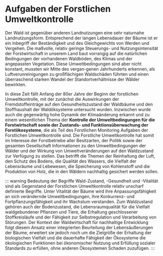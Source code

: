 
# Aufgaben der Forstlichen Umweltkontrolle

Der Wald ist gegenüber anderen Landnutzungen eine sehr naturnahe Landnutzungsform. Entsprechend der langen Lebensdauer der Bäume ist er ein Inbegriff der Beständigkeit und des Gleichgewichts von Werden und Vergehen. Die maßvolle, relativ geringe Steuerungs- und Nutzungsintensität der Forstwirtschaft in unserem Land baut vorrangig auf die natürlichen Bedingungen der vorhandenen Waldböden, des Klimas und der angepassten Vegetation. Diese Umweltbedingungen sind aber nicht konstant, mussten wir Mitte des vergan-genen Jahrhunderts erkennen, als Luftverunreinigungen zu großflächigen Waldschäden führten und einen überraschend starken Wandel der Standortverhältnisse der Wälder bewirkten.

In diese Zeit fällt Anfang der 80er Jahre der Beginn der forstlichen Umweltkontrolle, mit der zunächst die Auswirkungen der Fremdstoffeinträge auf den Gesundheitszustand der Waldbäume und den Stoffhaushalt der Waldöksysteme untersucht wurden. Inzwischen wurde auch die gegenwärtig hohe Dynamik der Klimaänderung erkannt und zu einem wesentlichen Thema der **Kontrolle der Umweltbedingungen für die Forstwirtschaft sowie der Zustands- und Funktionsüberwachung der Forstökosysteme**, die als Teil des Forstlichen Monitoring Aufgaben der Forstlichen Umweltkontrolle sind. Die Forstliche Umweltkontrolle hat somit im Interesse der Forstbetriebe aller Besitzarten, der Politik sowie der gesamten Gesellschaft Informationen zu den Umweltbedingungen der Wälder und der Wirkung von Umweltveränderungen auf den Waldzustand zur Verfügung zu stellen. Das betrifft die Themen der Reinhaltung der Luft, den Schutz des Bodens, die Qualität des Wassers, die Vielfalt der Lebensräume und Lebewesen, die Speicherung von Kohlenstoff und die Produktion von Holz, die in den Wäldern nachhaltig gesichert werden sollen.

::: warning Bedeutung der Begriffe
Wald-Zustand, -Gesundheit und -Vitalität sind als Gegenstand der Forstlichen Umweltkontrolle relativ unscharf definierte Begriffe. Unter Vitalität der Bäume wird ihre Anpassungsfähigkeit an sich verändernde Umweltbedingungen, ihre Konkurrenz- und Fortpflanzungsfähigkeit und ihr Wachstum verstanden. Zum Waldzustand gehören auch der Bodenzustand, die Lebensraumqualität für die Vielfalt waldgebundener Pflanzen und Tiere, die Erhaltung geschlossener Stoffkreisläufe und der Fähigkeit zur Selbstregulation und Verarbeitung von Störungen. Der Kontext der Waldwirtschaft für nachhaltige Entwicklung folgt diesem Ansatz einer integrierten Beurteilung der Lebensäußerungen der Bäume, erweitert sie jedoch noch um die Zielgröße der Erhaltung der biologischen Vielfalt und die dauerhafte Fähigkeit der Ökosysteme die ökologischen Funktionen bei ökonomischer Nutzung und Erfüllung sozialer Standards zu erfüllen, ohne anderen Ökosystemen Schaden zuzufügen.
:::
